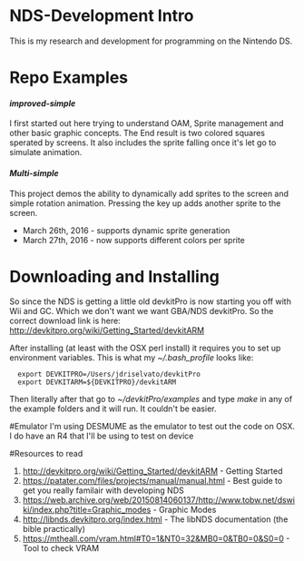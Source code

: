 # NDS-Development Intro
This is my research and development for programming on the Nintendo DS.

# Repo Examples
#### *improved-simple*
I first started out here trying to understand OAM, Sprite management and other basic graphic concepts. The End result is two colored squares sperated by screens. It also includes the sprite falling once it's let go to simulate animation.

#### *Multi-simple*
This project demos the ability to dynamically add sprites to the screen and simple rotation animation. Pressing the key up adds another sprite to the screen. 
- March 26th, 2016 - supports dynamic sprite generation
- March 27th, 2016 - now supports different colors per sprite

# Downloading and Installing
So since the NDS is getting a little old devkitPro is now starting you off with Wii and GC. Which we don't want we want GBA/NDS devkitPro. So the correct download link is here:
http://devkitpro.org/wiki/Getting_Started/devkitARM

After installing (at least with the OSX perl install) it requires you to set up environment variables.
This is what my *~/.bash_profile* looks like:
```
  export DEVKITPRO=/Users/jdriselvato/devkitPro
  export DEVKITARM=${DEVKITPRO}/devkitARM
```

Then literally after that go to *~/devkitPro/examples* and type *make* in any of the example folders and it will run. It couldn't be easier.

#Emulator
I'm using DESMUME as the emulator to test out the code on OSX. I do have an R4 that I'll be using to test on device

#Resources to read
1. http://devkitpro.org/wiki/Getting_Started/devkitARM - Getting Started
2. https://patater.com/files/projects/manual/manual.html - Best guide to get you really familair with developing NDS
2. https://web.archive.org/web/20150814060137/http://www.tobw.net/dswiki/index.php?title=Graphic_modes - Graphic Modes
3. http://libnds.devkitpro.org/index.html - The libNDS documentation (the bible practically)
4. https://mtheall.com/vram.html#T0=1&NT0=32&MB0=0&TB0=0&S0=0 - Tool to check VRAM
